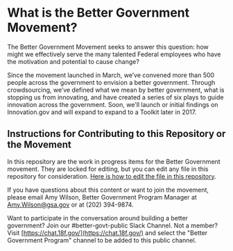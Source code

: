 # What is the Better Government Movement?

The Better Government Movement seeks to answer this question: how might we effectively serve the many talented Federal employees who have the motivation and potential to cause change?

Since the movement launched in March, we’ve convened more than 500 people across the government to envision a better government. Through crowdsourcing, we’ve defined what we mean by better government, what is stopping us from innovating, and have created a series of six plays to guide innovation across the government. Soon, we'll launch or initial findings on Innovation.gov and will expand to expand to a Toolkit later in 2017.

## Instructions for Contributing to this Repository or the Movement

In this repository are the work in progress items for the Better Government movement. They are locked for editing, but you can edit any file in this repository for consideration. [Here is how to edit the file in this repository](https://help.github.com/articles/editing-files-in-another-user-s-repository/).

If you have questions about this content or want to join the movement, please email Amy Wilson, Better Government Program Manager at [Amy.Wilson@gsa.gov](mailto:Amy.Wilson@gsa.gov) or at (202) 394-9874.

Want to participate in the conversation around building a better government? Join our #better-govt-public Slack Channel. Not a member? Visit [https://chat.18f.gov/](https://chat.18f.gov/) and select the "Better Government Program" channel to be added to this public channel.

